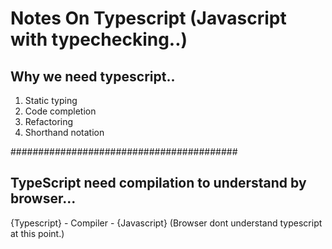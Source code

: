 # Notes On Typescript (Javascript with typechecking..)

## Why we need typescript..
1. Static typing
2. Code completion
3. Refactoring
4. Shorthand notation


#########################################

## TypeScript need compilation to understand by browser...
{Typescript} - Compiler - {Javascript} (Browser dont understand typescript at this point.)